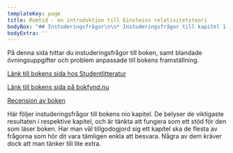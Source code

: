 ```yaml
---
templateKey: page
title: Rumtid - en introduktion till Einsteins relativitetsteori
bodyBox: "## Instuderingsfrågor\n\n* Instuderingsfrågor till kapitel 1 \r\n* Instuderingsfrågor till kapitel 2 \r\n* Instuderingsfrågor till kapitel 3 \r\n* Instuderingsfrågor till kapitel 4 \r\n* Instuderingsfrågor till kapitel 5 \r\n* Instuderingsfrågor till kapitel 6 \r\n* Instuderingsfrågor till kapitel 7 och 8 \r\n* Instuderingsfrågor till kapitel 9 \n\n## Svar till instuderingsfrågor\n\n* Svar till instuderingsfrågor kapitel 1 \r\n* Svar till instuderingsfrågor kapitel 2 \r\n* Svar till instuderingsfrågor kapitel 3 \r\n* Svar till instuderingsfrågor kapitel 4 \r\n* Svar till instuderingsfrågor kapitel 5 \r\n* Svar till instuderingsfrågor kapitel 6 \r\n* Svar till instuderingsfrågor kapitel 7 och 8 \r\n* Svar till instuderingsfrågor kapitel 9 \n\n## Övningsuppgifter\n\n* **Rumtidsdiagram\r**\\\n  Övningar på att läsa av, tolka och rita rumtidsdiagram. Behandlar kapitel 1 till 5.\r\n* **Tidsdilatation och rumtidsgeometri\r**\\\n  Tvillingparadoxliknande problem som har med åldrande att göra. Behandlar kapitel 1 till 5.\r\n* **Energi och massa\r**\\\n  Övningar som handlar om energi och massa, och deras förhållande till världsvektorn. Behandlar kapitel 1 till 6.\n\n## Svar till övningsuppgifter\n\n* Svar rumtidsdiagram\r\n* Svar tidsdilatation och rumtidsgeometri\r\n* Svar energi och massa"
bodyExtra: ''
---
```

På denna sida hittar du instuderingsfrågor till boken, samt blandade övningsuppgifter och problem anpassade till bokens framställning.

[Länk till bokens sida hos Studentlitteratur](https://www.studentlitteratur.se/#32472-01)

[Länk till bokens sida på bokfynd.nu](http://www.bokfynd.nu/9144001231.html)

[Recension av boken](http://staff.fysik.su.se/~holst/rumtid/recensionBorg.pdf)

Här följer instuderingsfrågor till bokens nio kapitel. De belyser de viktigaste resultaten i respektive kapitel, och är tänkta att fungera som ett stöd för den som läser boken. Har man väl tillgodogjord sig ett kapitel ska de flesta av frågorna som hör dit vara tämligen enkla att besvara. Några av dem kräver dock att man tänker till lite extra.
